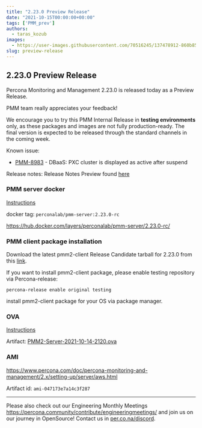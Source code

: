 ```yaml
---
title: "2.23.0 Preview Release"
date: "2021-10-15T00:00:00+00:00"
tags: ['PMM_prev']
authors:
  - taras_kozub
images:
  - https://user-images.githubusercontent.com/70516245/137478912-860b8532-0bac-4c04-8954-c356e1387315.jpg
slug: preview-release
---
```



## 2.23.0 Preview Release

Percona Monitoring and Management 2.23.0 is released today as a Preview Release.

PMM team really appreciates your feedback!

We encourage you to try this PMM Internal Release in **testing environments** only, as these packages and images are not fully production-ready. The final version is expected to be released through the standard channels in the coming week.

Known issue:
- [PMM-8983](https://jira.percona.com/browse/PMM-8983) - DBaaS: PXC cluster is displayed as active after suspend

Release notes:
Release Notes Preview found [here](https://deploy-preview-610--pmm-doc.netlify.app/release-notes/2.23.0.html)


### PMM server docker

[Instructions](https://www.percona.com/doc/percona-monitoring-and-management/2.x/setting-up/server/docker.html)

docker tag: `perconalab/pmm-server:2.23.0-rc`

https://hub.docker.com/layers/perconalab/pmm-server/2.23.0-rc/

### PMM client package installation

Download the latest pmm2-client Release Candidate tarball for 2.23.0 from this [link](https://s3.us-east-2.amazonaws.com/pmm-build-cache/PR-BUILDS/pmm2-client/pmm2-client-latest-3126.tar.gz).


If you want to install pmm2-client package, please enable testing repository via Percona-release: 
```
percona-release enable original testing
```

install pmm2-client package for your OS via package manager.

### OVA 

[Instructions](https://www.percona.com/doc/percona-monitoring-and-management/2.x/setting-up/server/virtual-appliance.html)

Artifact: [PMM2-Server-2021-10-14-2120.ova](http://percona-vm.s3-website-us-east-1.amazonaws.com/PMM2-Server-2021-10-14-2120.ova)

### AMI 

https://www.percona.com/doc/percona-monitoring-and-management/2.x/setting-up/server/aws.html

Artifact id: `ami-047173e7a14c3f287`

---

Please also check out our Engineering Monthly Meetings https://percona.community/contribute/engineeringmeetings/ and join us on our journey in OpenSource! Contact us in [per.co.na/discord](https://per.co.na/discord).
